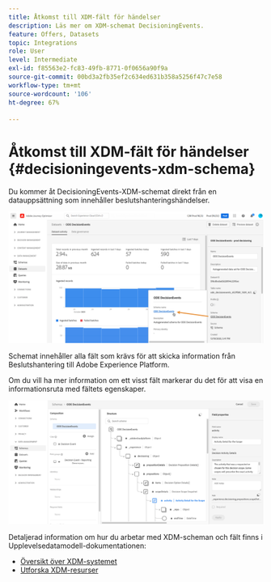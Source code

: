 ```yaml
---
title: Åtkomst till XDM-fält för händelser
description: Läs mer om XDM-schemat DecisioningEvents.
feature: Offers, Datasets
topic: Integrations
role: User
level: Intermediate
exl-id: f85563e2-fc83-49fb-8771-0f0656a90f9a
source-git-commit: 00bd3a2fb35ef2c634ed631b358a5256f47c7e58
workflow-type: tm+mt
source-wordcount: '106'
ht-degree: 67%

---
```


# Åtkomst till XDM-fält för händelser {#decisioningevents-xdm-schema}

Du kommer åt DecisioningEvents-XDM-schemat direkt från en datauppsättning som innehåller beslutshanteringshändelser.

![](../assets/access-schema.png)

Schemat innehåller alla fält som krävs för att skicka information från Beslutshantering till Adobe Experience Platform.

Om du vill ha mer information om ett visst fält markerar du det för att visa en informationsruta med fältets egenskaper.

![](../assets/schema-fields.png)

Detaljerad information om hur du arbetar med XDM-scheman och fält finns i Upplevelsedatamodell-dokumentationen:

* [Översikt över XDM-systemet](https://experienceleague.adobe.com/docs/experience-platform/xdm/home.html?lang=sv)
* [Utforska XDM-resurser](https://experienceleague.adobe.com/docs/experience-platform/xdm/ui/explore.html?lang=sv)
